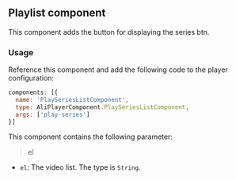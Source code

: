 ## Playlist component

This component adds the button for displaying the series btn.

### Usage

Reference this component and add the following code to the player configuration:
<div id="play-series"></div>

```js
components: [{
  name: 'PlaySeriesListComponent',
  type: AliPlayerComponent.PlaySeriesListComponent,
  args: ['play-series']
}]
```

This component contains the following parameter:

> el

- `el`: The video list. The type is `String`.
